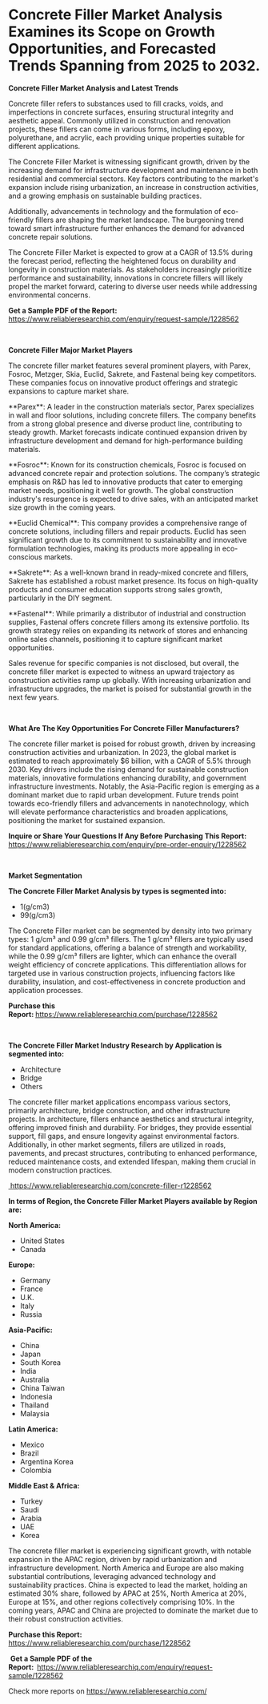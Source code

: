 <p><h1>Concrete Filler Market Analysis Examines its Scope on Growth Opportunities, and Forecasted Trends Spanning from 2025 to 2032.</h1></p><p><strong>Concrete Filler Market Analysis and Latest Trends</strong></p>
<p><p>Concrete filler refers to substances used to fill cracks, voids, and imperfections in concrete surfaces, ensuring structural integrity and aesthetic appeal. Commonly utilized in construction and renovation projects, these fillers can come in various forms, including epoxy, polyurethane, and acrylic, each providing unique properties suitable for different applications.</p><p>The Concrete Filler Market is witnessing significant growth, driven by the increasing demand for infrastructure development and maintenance in both residential and commercial sectors. Key factors contributing to the market's expansion include rising urbanization, an increase in construction activities, and a growing emphasis on sustainable building practices. </p><p>Additionally, advancements in technology and the formulation of eco-friendly fillers are shaping the market landscape. The burgeoning trend toward smart infrastructure further enhances the demand for advanced concrete repair solutions. </p><p>The Concrete Filler Market is expected to grow at a CAGR of 13.5% during the forecast period, reflecting the heightened focus on durability and longevity in construction materials. As stakeholders increasingly prioritize performance and sustainability, innovations in concrete fillers will likely propel the market forward, catering to diverse user needs while addressing environmental concerns.</p></p>
<p><strong>Get a Sample PDF of the Report:&nbsp;</strong> <a href="https://www.reliableresearchiq.com/enquiry/request-sample/1228562?utm_campaign=3180&utm_medium=2&utm_source=Github&utm_content=ia&utm_term=01042025&utm_id=concrete-filler">https://www.reliableresearchiq.com/enquiry/request-sample/1228562</a></p>
<p>&nbsp;</p>
<p><strong>Concrete Filler Major Market Players</strong></p>
<p><p>The concrete filler market features several prominent players, with Parex, Fosroc, Metzger, Skia, Euclid, Sakrete, and Fastenal being key competitors. These companies focus on innovative product offerings and strategic expansions to capture market share.</p><p>**Parex**: A leader in the construction materials sector, Parex specializes in wall and floor solutions, including concrete fillers. The company benefits from a strong global presence and diverse product line, contributing to steady growth. Market forecasts indicate continued expansion driven by infrastructure development and demand for high-performance building materials.</p><p>**Fosroc**: Known for its construction chemicals, Fosroc is focused on advanced concrete repair and protection solutions. The company’s strategic emphasis on R&D has led to innovative products that cater to emerging market needs, positioning it well for growth. The global construction industry's resurgence is expected to drive sales, with an anticipated market size growth in the coming years.</p><p>**Euclid Chemical**: This company provides a comprehensive range of concrete solutions, including fillers and repair products. Euclid has seen significant growth due to its commitment to sustainability and innovative formulation technologies, making its products more appealing in eco-conscious markets.</p><p>**Sakrete**: As a well-known brand in ready-mixed concrete and fillers, Sakrete has established a robust market presence. Its focus on high-quality products and consumer education supports strong sales growth, particularly in the DIY segment.</p><p>**Fastenal**: While primarily a distributor of industrial and construction supplies, Fastenal offers concrete fillers among its extensive portfolio. Its growth strategy relies on expanding its network of stores and enhancing online sales channels, positioning it to capture significant market opportunities.</p><p>Sales revenue for specific companies is not disclosed, but overall, the concrete filler market is expected to witness an upward trajectory as construction activities ramp up globally. With increasing urbanization and infrastructure upgrades, the market is poised for substantial growth in the next few years.</p></p>
<p>&nbsp;</p>
<p><strong>What Are The Key Opportunities For Concrete Filler Manufacturers?</strong></p>
<p><p>The concrete filler market is poised for robust growth, driven by increasing construction activities and urbanization. In 2023, the global market is estimated to reach approximately $6 billion, with a CAGR of 5.5% through 2030. Key drivers include the rising demand for sustainable construction materials, innovative formulations enhancing durability, and government infrastructure investments. Notably, the Asia-Pacific region is emerging as a dominant market due to rapid urban development. Future trends point towards eco-friendly fillers and advancements in nanotechnology, which will elevate performance characteristics and broaden applications, positioning the market for sustained expansion.</p></p>
<p><strong>Inquire or Share Your Questions If Any Before Purchasing This Report:</strong> <a href="https://www.reliableresearchiq.com/enquiry/pre-order-enquiry/1228562?utm_campaign=3180&utm_medium=2&utm_source=Github&utm_content=ia&utm_term=01042025&utm_id=concrete-filler">https://www.reliableresearchiq.com/enquiry/pre-order-enquiry/1228562</a></p>
<p>&nbsp;</p>
<p><strong>Market Segmentation</strong></p>
<p><strong>The Concrete Filler Market Analysis by types is segmented into:</strong></p>
<p><ul><li>1(g/cm3)</li><li>99(g/cm3)</li></ul></p>
<p><p>The Concrete Filler market can be segmented by density into two primary types: 1 g/cm³ and 0.99 g/cm³ fillers. The 1 g/cm³ fillers are typically used for standard applications, offering a balance of strength and workability, while the 0.99 g/cm³ fillers are lighter, which can enhance the overall weight efficiency of concrete applications. This differentiation allows for targeted use in various construction projects, influencing factors like durability, insulation, and cost-effectiveness in concrete production and application processes.</p></p>
<p><strong>Purchase this Report:&nbsp;</strong><a href="https://www.reliableresearchiq.com/purchase/1228562?utm_campaign=3180&utm_medium=2&utm_source=Github&utm_content=ia&utm_term=01042025&utm_id=concrete-filler">https://www.reliableresearchiq.com/purchase/1228562</a></p>
<p>&nbsp;</p>
<p><strong>The Concrete Filler Market Industry Research by Application is segmented into:</strong></p>
<p><ul><li>Architecture</li><li>Bridge</li><li>Others</li></ul></p>
<p><p>The concrete filler market applications encompass various sectors, primarily architecture, bridge construction, and other infrastructure projects. In architecture, fillers enhance aesthetics and structural integrity, offering improved finish and durability. For bridges, they provide essential support, fill gaps, and ensure longevity against environmental factors. Additionally, in other market segments, fillers are utilized in roads, pavements, and precast structures, contributing to enhanced performance, reduced maintenance costs, and extended lifespan, making them crucial in modern construction practices.</p></p>
<p><a href="https://www.reliableresearchiq.com/concrete-filler-r1228562?utm_campaign=3180&utm_medium=2&utm_source=Github&utm_content=ia&utm_term=01042025&utm_id=concrete-filler">&nbsp;https://www.reliableresearchiq.com/concrete-filler-r1228562</a></p>
<p><strong>In terms of Region, the Concrete Filler Market Players available by Region are:</strong></p>
<p>
    <p> <strong> North America: </strong>
        <ul>
            <li>United States</li>
            <li>Canada</li>
        </ul>
        </p> 
    <p> <strong> Europe: </strong>
        <ul>
            <li>Germany</li>
            <li>France</li>
            <li>U.K.</li>
            <li>Italy</li>
            <li>Russia</li>
        </ul>
        </p> 
    <p> <strong> Asia-Pacific: </strong>
        <ul>
            <li>China</li>
            <li>Japan</li>
            <li>South Korea</li>
            <li>India</li>
            <li>Australia</li>
            <li>China Taiwan</li>
            <li>Indonesia</li>
            <li>Thailand</li>
            <li>Malaysia</li>
        </ul>
        </p> 
    <p> <strong> Latin America: </strong>
        <ul>
            <li>Mexico</li>
            <li>Brazil</li>
            <li>Argentina Korea</li>
            <li>Colombia</li>
        </ul>
        </p> 
    <p> <strong> Middle East & Africa: </strong>
        <ul>
            <li>Turkey</li>
            <li>Saudi</li>
            <li>Arabia</li>
            <li>UAE</li>
            <li>Korea</li>
        </ul>
    </p>
    </p>
<p><p>The concrete filler market is experiencing significant growth, with notable expansion in the APAC region, driven by rapid urbanization and infrastructure development. North America and Europe are also making substantial contributions, leveraging advanced technology and sustainability practices. China is expected to lead the market, holding an estimated 30% share, followed by APAC at 25%, North America at 20%, Europe at 15%, and other regions collectively comprising 10%. In the coming years, APAC and China are projected to dominate the market due to their robust construction activities.</p></p>
<p><strong>Purchase this Report: </strong><a href="https://www.reliableresearchiq.com/purchase/1228562?utm_campaign=3180&utm_medium=2&utm_source=Github&utm_content=ia&utm_term=01042025&utm_id=concrete-filler">https://www.reliableresearchiq.com/purchase/1228562</a></p>
<p>&nbsp;<strong>Get a Sample PDF of the Report:&nbsp;&nbsp;</strong><a href="https://www.reliableresearchiq.com/enquiry/request-sample/1228562?utm_campaign=3180&utm_medium=2&utm_source=Github&utm_content=ia&utm_term=01042025&utm_id=concrete-filler">https://www.reliableresearchiq.com/enquiry/request-sample/1228562</a></p>
<p><strong></strong></p>
<p>Check more reports on <a href="https://www.reliableresearchiq.com/?utm_campaign=3180&utm_medium=2&utm_source=Github&utm_content=ia&utm_term=01042025&utm_id=concrete-filler">https://www.reliableresearchiq.com/</a></p>